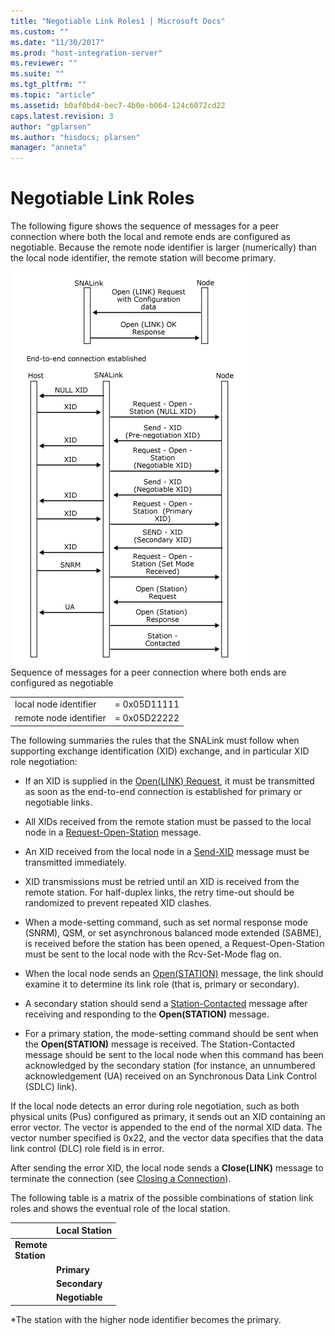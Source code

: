 ```yaml
---
title: "Negotiable Link Roles1 | Microsoft Docs"
ms.custom: ""
ms.date: "11/30/2017"
ms.prod: "host-integration-server"
ms.reviewer: ""
ms.suite: ""
ms.tgt_pltfrm: ""
ms.topic: "article"
ms.assetid: b0af0bd4-bec7-4b0e-b064-124c6072cd22
caps.latest.revision: 3
author: "gplarsen"
ms.author: "hisdocs; plarsen"
manager: "anneta"
---
```

# Negotiable Link Roles
The following figure shows the sequence of messages for a peer connection where both the local and remote ends are configured as negotiable. Because the remote node identifier is larger (numerically) than the local node identifier, the remote station will become primary.  
  
 ![](../core/media/dev3e.gif "dev3e")  
Sequence of messages for a peer connection where both ends are configured as negotiable  
  
|||  
|-|-|  
|local node identifier|= 0x05D11111|  
|remote node identifier|= 0x05D22222|  
  
 The following summaries the rules that the SNALink must follow when supporting exchange identification (XID) exchange, and in particular XID role negotiation:  
  
-   If an XID is supplied in the [Open(LINK) Request](./open-link-request1.md), it must be transmitted as soon as the end-to-end connection is established for primary or negotiable links.  
  
-   All XIDs received from the remote station must be passed to the local node in a [Request-Open-Station](./request-open-station2.md) message.  
  
-   An XID received from the local node in a [Send-XID](./send-xid1.md) message must be transmitted immediately.  
  
-   XID transmissions must be retried until an XID is received from the remote station. For half-duplex links, the retry time-out should be randomized to prevent repeated XID clashes.  
  
-   When a mode-setting command, such as set normal response mode (SNRM), QSM, or set asynchronous balanced mode extended (SABME), is received before the station has been opened, a Request-Open-Station must be sent to the local node with the Rcv-Set-Mode flag on.  
  
-   When the local node sends an [Open(STATION)](./open-station-1.md) message, the link should examine it to determine its link role (that is, primary or secondary).  
  
-   A secondary station should send a [Station-Contacted](./station-contacted1.md) message after receiving and responding to the **Open(STATION)** message.  
  
-   For a primary station, the mode-setting command should be sent when the **Open(STATION)** message is received. The Station-Contacted message should be sent to the local node when this command has been acknowledged by the secondary station (for instance, an unnumbered acknowledgement (UA) received on an Synchronous Data Link Control (SDLC) link).  
  
 If the local node detects an error during role negotiation, such as both physical units (Pus) configured as primary, it sends out an XID containing an error vector. The vector is appended to the end of the normal XID data. The vector number specified is 0x22, and the vector data specifies that the data link control (DLC) role field is in error.  
  
 After sending the error XID, the local node sends a **Close(LINK)** message to terminate the connection (see [Closing a Connection](../core/closing-a-connection-snadis-1.md)).  
  
 The following table is a matrix of the possible combinations of station link roles and shows the eventual role of the local station.  
  
||Local Station|  
|------|-------------------|  
|**Remote** <br />**Station**||**Primary**|**Secondary**|**Negotiable**|  
||**Primary**|Fail|Secondary|Secondary|  
||**Secondary**|Primary|Fail|Primary|  
||**Negotiable**|Primary|Secondary|Either*|  
  
 *The station with the higher node identifier becomes the primary.